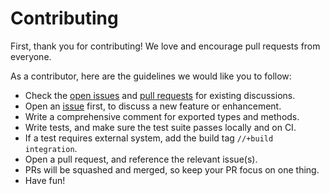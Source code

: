 # Contributing

First, thank you for contributing! We love and encourage pull requests from everyone.

As a contributor, here are the guidelines we would like you to follow:

- Check the [open issues][issues] and [pull requests][prs] for existing discussions.
- Open an [issue][issues] first, to discuss a new feature or enhancement.
- Write a comprehensive comment for exported types and methods.
- Write tests, and make sure the test suite passes locally and on CI.
- If a test requires external system, add the build tag `//+build integration`.
- Open a pull request, and reference the relevant issue(s).
- PRs will be squashed and merged, so keep your PR focus on one thing.
- Have fun!

[issues]: https://github.com/DoNewsCode/core/issues
[prs]: https://github.com/DoNewsCode/core/pulls
